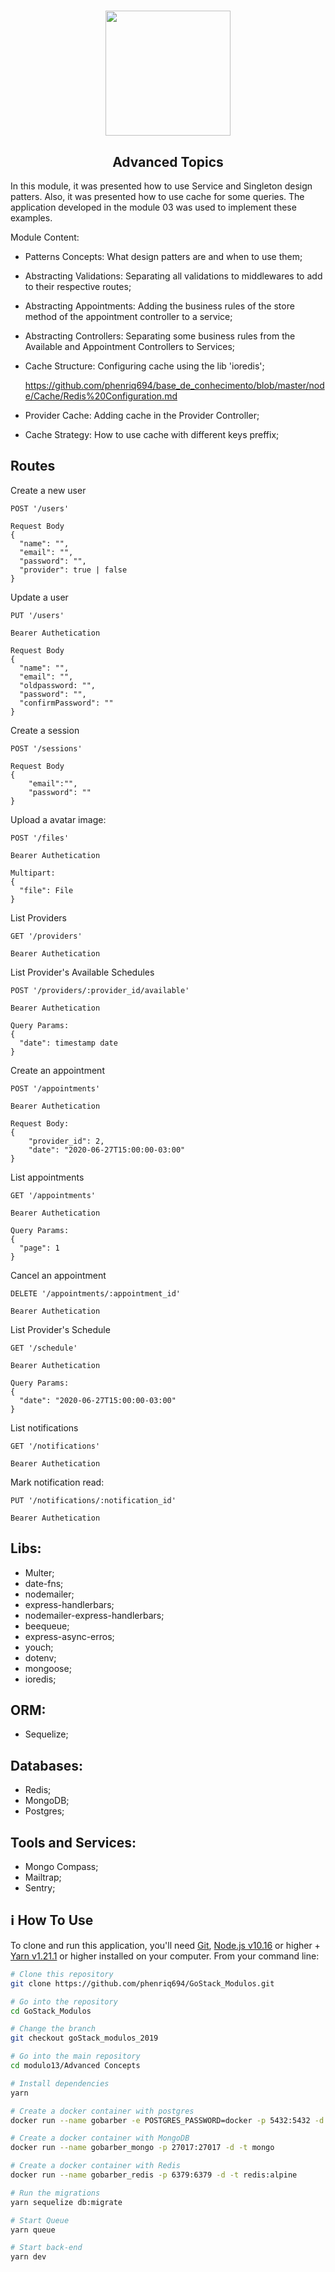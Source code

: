 <h1 align="center">
  <img 
    alt="" src="https://upload.wikimedia.org/wikipedia/commons/thumb/d/d9/Node.js_logo.svg/1200px-Node.js_logo.svg.png" 
    width="200px"
  />
</h1>
<h2 align="center">
  Advanced Topics
</h2>

In this module, it was presented how to use Service and Singleton design patters. Also, it was presented how to use cache for some queries. The application developed in the module 03 was used to implement these examples. 

Module Content:

- Patterns Concepts: What design patters are and when to use them;

- Abstracting Validations: Separating all validations to middlewares to add to their respective routes;

- Abstracting Appointments: Adding the business rules of the store method of the appointment controller to a service;

- Abstracting Controllers: Separating some business rules from the Available and Appointment Controllers to Services;

- Cache Structure: Configuring cache using the lib 'ioredis'; 

  https://github.com/phenriq694/base_de_conhecimento/blob/master/node/Cache/Redis%20Configuration.md

- Provider Cache: Adding cache in the Provider Controller;

- Cache Strategy: How to use cache with different keys preffix;

## Routes
Create a new user
```
POST '/users'

Request Body
{
  "name": "",
  "email": "",
  "password": "",
  "provider": true | false
}
```
Update a user
```
PUT '/users'

Bearer Authetication

Request Body
{
  "name": "",
  "email": "",
  "oldpassword: "",
  "password": "",
  "confirmPassword": ""
}
```
Create a session
```
POST '/sessions'

Request Body
{
	"email":"",
	"password": ""
}
```
Upload a avatar image:
```
POST '/files'

Bearer Authetication

Multipart:
{
  "file": File
}
```
List Providers
```
GET '/providers'

Bearer Authetication
```
List Provider's Available Schedules 
```
POST '/providers/:provider_id/available'

Bearer Authetication

Query Params:
{
  "date": timestamp date
}
```
Create an appointment
```
POST '/appointments'

Bearer Authetication

Request Body: 
{
	"provider_id": 2,
	"date": "2020-06-27T15:00:00-03:00"
}
```
List appointments
```
GET '/appointments'

Bearer Authetication

Query Params:
{ 
  "page": 1
}
```
Cancel an appointment
```
DELETE '/appointments/:appointment_id'

Bearer Authetication
```
List Provider's Schedule
```
GET '/schedule'

Bearer Authetication

Query Params:
{
  "date": "2020-06-27T15:00:00-03:00"
}
```
List notifications
```
GET '/notifications'

Bearer Authetication
```
Mark notification read: 
``` 
PUT '/notifications/:notification_id'

Bearer Authetication
``` 
## Libs:
- Multer;
- date-fns;
- nodemailer;
- express-handlerbars;
- nodemailer-express-handlerbars;
- beequeue;
- express-async-erros;
- youch;
- dotenv;
- mongoose;
- ioredis;

## ORM:
- Sequelize;

## Databases:
- Redis;
- MongoDB;
- Postgres;

## Tools and Services:
- Mongo Compass;
- Mailtrap;
- Sentry;

## :information_source: How To Use

To clone and run this application, you'll need [Git](https://git-scm.com), [Node.js v10.16][nodejs] or higher + [Yarn v1.21.1][yarn] or higher installed on your computer. From your command line:

```bash
# Clone this repository
git clone https://github.com/phenriq694/GoStack_Modulos.git

# Go into the repository
cd GoStack_Modulos

# Change the branch
git checkout goStack_modulos_2019

# Go into the main repository
cd modulo13/Advanced Concepts

# Install dependencies
yarn

# Create a docker container with postgres
docker run --name gobarber -e POSTGRES_PASSWORD=docker -p 5432:5432 -d postgres

# Create a docker container with MongoDB
docker run --name gobarber_mongo -p 27017:27017 -d -t mongo

# Create a docker container with Redis
docker run --name gobarber_redis -p 6379:6379 -d -t redis:alpine

# Run the migrations
yarn sequelize db:migrate

# Start Queue 
yarn queue

# Start back-end
yarn dev
``` 

[nodejs]: https://nodejs.org/
[yarn]: https://yarnpkg.com/
